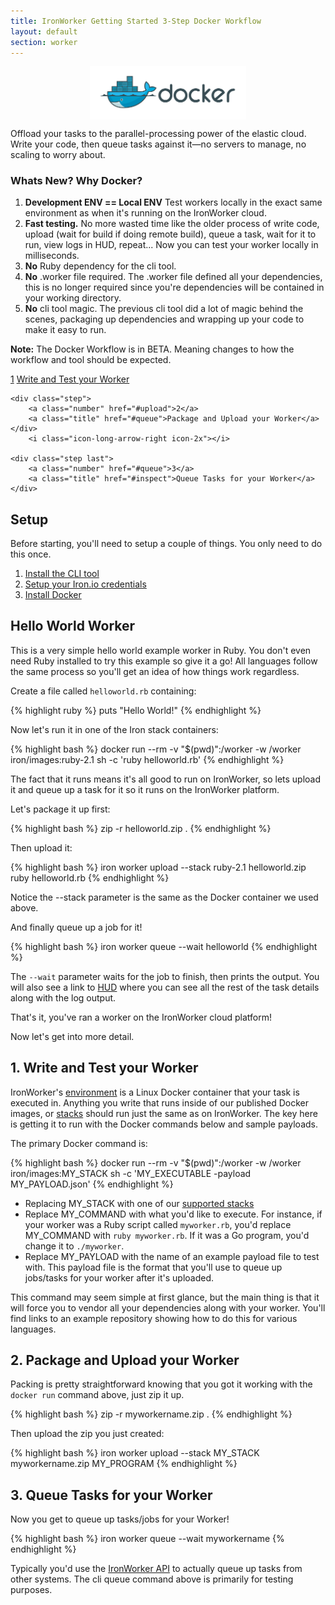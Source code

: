 ```yaml
---
title: IronWorker Getting Started 3-Step Docker Workflow
layout: default
section: worker
---
```


<img style= "display: block; width: 250px; margin: 0 auto;"  src="/images/docker_logo.png" style=""/>


<p class="subtitle">Offload your tasks to the parallel-processing power of the elastic cloud. Write your code, then queue tasks against it&mdash;no servers to manage, no scaling to worry about.</p>

### Whats New? Why Docker?

1. <strong>Development ENV == Local ENV</strong> Test workers locally in the exact same environment as when it's running on the IronWorker cloud.
1. <strong>Fast testing.</strong> No more wasted time like the older process of write code, 
upload (wait for build if doing remote build), queue a task, wait for it to run, view logs in HUD, repeat... Now you can 
test your worker locally in milliseconds. 
1. <strong>No</strong> Ruby dependency for the cli tool.
1. <strong>No</strong> .worker file required. The .worker file defined all your dependencies, this is no longer required since you're dependencies will be contained in your working directory. 
1. <strong>No</strong> cli tool magic. The previous cli tool did a lot of magic behind the scenes, packaging up dependencies and wrapping up your code to make it easy to run. 

<div class="alert">
<p><strong>Note:</strong> The Docker Workflow is in BETA. Meaning changes to how the workflow and tool should be expected.</p></div>


<div class="flow-steps">
    <div class="step">
        <a class="number" href="#write">1</a>
        <a class="title" href="#write">Write and Test your Worker</a>
    </div>
        <i class="icon-long-arrow-right icon-2x"></i>

    <div class="step">
        <a class="number" href="#upload">2</a>
        <a class="title" href="#queue">Package and Upload your Worker</a>
    </div>
        <i class="icon-long-arrow-right icon-2x"></i>

    <div class="step last">
        <a class="number" href="#queue">3</a>
        <a class="title" href="#inspect">Queue Tasks for your Worker</a>
    </div>
</div>

## Setup

Before starting, you'll need to setup a couple of things. You only need to do this once.

1. [Install the CLI tool](/worker/beta/cli/)
1. [Setup your Iron.io credentials](/worker/reference/configuration/)
1. [Install Docker](https://docs.docker.com/installation/#installation)

## Hello World Worker

This is a very simple hello world example worker in Ruby. You don't even need Ruby installed to try this example so give it a go!
All languages follow the same process so you'll get an idea of how things work regardless.

Create a file called `helloworld.rb` containing:

{% highlight ruby %}
puts "Hello World!"
{% endhighlight %}

Now let's run it in one of the Iron stack containers:

{% highlight bash %}
docker run --rm -v "$(pwd)":/worker -w /worker iron/images:ruby-2.1 sh -c 'ruby helloworld.rb'
{% endhighlight %}

The fact that it runs means it's all good to run on IronWorker, so lets upload it and queue up a task for it so it runs on
the IronWorker platform.

Let's package it up first:

{% highlight bash %}
zip -r helloworld.zip .
{% endhighlight %}

Then upload it:

{% highlight bash %}
iron worker upload --stack ruby-2.1 helloworld.zip ruby helloworld.rb
{% endhighlight %}

Notice the --stack parameter is the same as the Docker container we used above.

And finally queue up a job for it!

{% highlight bash %}
iron worker queue --wait helloworld
{% endhighlight %}

The `--wait` parameter waits for the job to finish, then prints the output.
You will also see a link to [HUD](http://hud.iron.io) where you can see all the rest of the task details along with the log output.

That's it, you've ran a worker on the IronWorker cloud platform!

Now let's get into more detail. 

<h2 id="write">1. Write and Test your Worker</h2>

IronWorker's <a href="/worker/reference/environment">environment</a> is a Linux Docker container that your task is executed in.
 Anything you write that runs inside of our published Docker images, or [stacks](/worker/reference/environment/#default_language_versions)
 should run just the same as on IronWorker. The key here is getting it to run with the Docker commands below and sample
 payloads.
 
The primary Docker command is:

{% highlight bash %}
docker run --rm -v "$(pwd)":/worker -w /worker iron/images:MY_STACK sh -c 'MY_EXECUTABLE -payload MY_PAYLOAD.json'
{% endhighlight %}

* Replacing MY\_STACK with one of our [supported stacks](/worker/reference/environment/#default_language_versions)
* Replace MY\_COMMAND with what you'd like to execute. For instance, if your worker was a Ruby script called `myworker.rb`, you'd
replace MY\_COMMAND with `ruby myworker.rb`. If it was a Go program, you'd change it to `./myworker`.
* Replace MY_PAYLOAD with the name of an example payload file to test with. This payload file is the format that you'll use
to queue up jobs/tasks for your worker after it's uploaded.

This command may seem simple at first glance, but the main thing is that it will force you to vendor all your dependencies
along with your worker. You'll find links to an example repository showing how to do this for various languages.

<h2 id="upload">2. Package and Upload your Worker</h2>

Packing is pretty straightforward knowing that you got it working with the `docker run` command above, just zip it up. 

{% highlight bash %}
zip -r myworkername.zip .
{% endhighlight %}

Then upload the zip you just created:

{% highlight bash %}
iron worker upload --stack MY_STACK myworkername.zip MY_PROGRAM
{% endhighlight %}

<h2 id="queue">3. Queue Tasks for your Worker</h2>

Now you get to queue up tasks/jobs for your Worker!

{% highlight bash %}
iron worker queue --wait myworkername
{% endhighlight %}

Typically you'd use the [IronWorker API](/worker/reference/api/#queue_a_task) to actually queue up tasks from other systems. 
The cli queue command above is primarily for testing purposes.


<br/><br/><br/>
